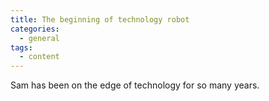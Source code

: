 ```yaml
---
title: The beginning of technology robot
categories:
  - general
tags:
  - content
---
```


Sam has been on the edge of technology for so many years.
